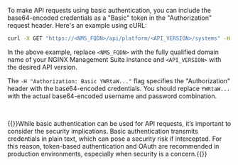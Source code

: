 To make API requests using basic authentication, you can include the base64-encoded credentials as a "Basic" token in the "Authorization" request header. Here's an example using cURL:

``` bash
curl -X GET "https://<NMS_FQDN>/api/platform/<API_VERSION>/systems" -H "Authorization: Basic YWRtaW..."
```

In the above example, replace `<NMS_FQDN>` with the fully qualified domain name of your NGINX Management Suite instance and `<API_VERSION>` with the desired API version.

The `-H "Authorization: Basic YWRtaW..."` flag specifies the "Authorization" header with the base64-encoded credentials. You should replace `YWRtaW...` with the actual base64-encoded username and password combination.

<br>

{{<warning>}}While basic authentication can be used for API requests, it’s important to consider the security implications. Basic authentication transmits credentials in plain text, which can pose a security risk if intercepted. For this reason, token-based authentication and OAuth are recommended in production environments, especially when security is a concern.{{</warning>}}

